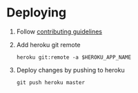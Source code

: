 # Deploying

1. Follow [contributing guidelines](CONTRIBUTING.md)
2. Add heroku git remote

    ```
    heroku git:remote -a $HEROKU_APP_NAME
    ```

3. Deploy changes by pushing to heroku

    ```
    git push heroku master
    ```
